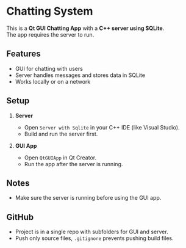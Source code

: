 # Chatting System

This is a **Qt GUI Chatting App** with a **C++ server using SQLite**.  
The app requires the server to run.

## Features

- GUI for chatting with users
- Server handles messages and stores data in SQLite
- Works locally or on a network

## Setup

1. **Server**  
   - Open `Server with Sqlite` in your C++ IDE (like Visual Studio).  
   - Build and run the server first.

2. **GUI App**  
   - Open `QtGUIApp` in Qt Creator.  
   - Run the app after the server is running.

## Notes

- Make sure the server is running before using the GUI app.  

## GitHub

- Project is in a single repo with subfolders for GUI and server.  
- Push only source files, `.gitignore` prevents pushing build files.
